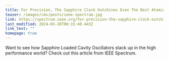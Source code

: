 ```yaml
---
title: For Precision, The Sapphire Clock Outshines Even The Best Atomic Clocks
teaser: /images/cms/posts/ieee-spectrum.jpg
link: https://spectrum.ieee.org/for-precision-the-sapphire-clock-outshines-even-the-best-atomic-clocks
last_modified: 2024-03-28T00:15:40.443Z
link_text: ""
homepage: true
---
```


Want to see how Sapphire Loaded Cavity Oscillators stack up in the high performance world? Check out this article from IEEE Spectrum.
